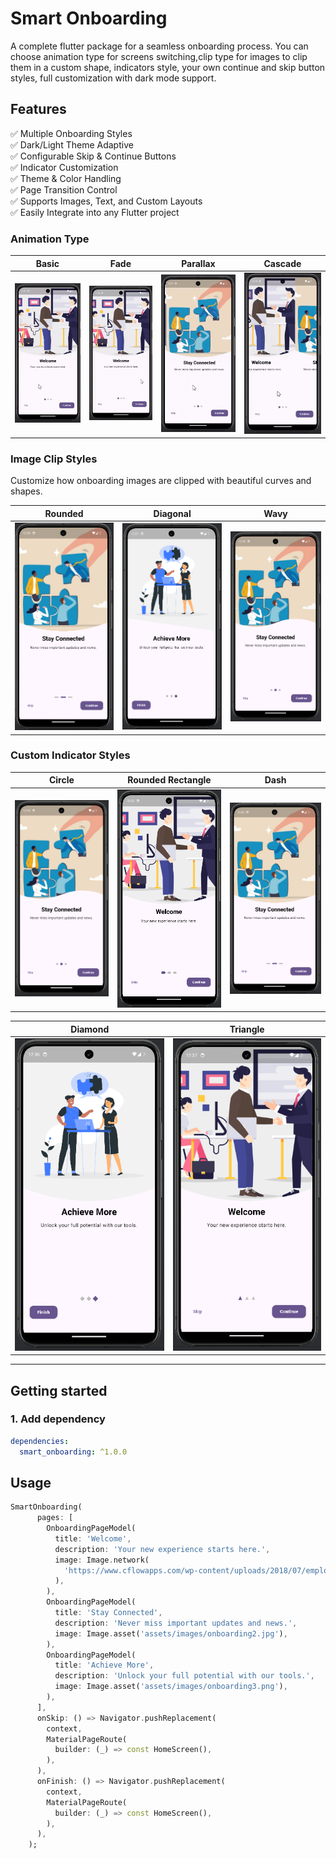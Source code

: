 
# Smart Onboarding
A complete flutter package for a seamless onboarding process. You can choose animation type for screens switching,clip type for images to clip them in a custom shape, indicators style, your own continue and skip button styles, full customization with dark mode support.

## Features

✅ Multiple Onboarding Styles  
✅ Dark/Light Theme Adaptive  
✅ Configurable Skip & Continue Buttons  
✅ Indicator Customization  
✅ Theme & Color Handling  
✅ Page Transition Control  
✅ Supports Images, Text, and Custom Layouts  
✅ Easily Integrate into any Flutter project

### Animation Type
|                                                Basic                                                |                                               Fade                                                |                                                 Parallax                                                  |                                                 Cascade                                                 |
|:---------------------------------------------------------------------------------------------------:|:-------------------------------------------------------------------------------------------------:|:---------------------------------------------------------------------------------------------------------:|:-------------------------------------------------------------------------------------------------------:|
| ![Basic](https://github.com/ShifaSaleem/smart_onboarding/blob/master/images/Onboarding%20basic.gif) | ![Fade](https://github.com/ShifaSaleem/smart_onboarding/blob/master/images/onboarding%20fade.gif) | ![Parallax](https://github.com/ShifaSaleem/smart_onboarding/blob/master/images/onboarding%20parallax.gif) | ![Cascade](https://github.com/ShifaSaleem/smart_onboarding/blob/master/images/onboarding%20cascade.gif) |

### Image Clip Styles

Customize how onboarding images are clipped with beautiful curves and shapes.

|                                                     Rounded                                                      |                                                     Diagonal                                                      |                                                   Wavy                                                   |
|:----------------------------------------------------------------------------------------------------------------:|:-----------------------------------------------------------------------------------------------------------------:|:--------------------------------------------------------------------------------------------------------:|
| ![Rounded](https://github.com/ShifaSaleem/smart_onboarding/blob/master/images/Onboarding%20indicator%20dash.png) | ![Diagonal](https://github.com/ShifaSaleem/smart_onboarding/blob/master/images/Onboarding%20clipe%20diagonal.png) | ![Wavy](https://github.com/ShifaSaleem/smart_onboarding/blob/master/images/Onboarding%20clip%20wavy.png) |

### Custom Indicator Styles

|                                                   Circle                                                   |                                                            Rounded Rectangle                                                             |                                                     Dash                                                      |
|:----------------------------------------------------------------------------------------------------------:|:----------------------------------------------------------------------------------------------------------------------------------------:|:-------------------------------------------------------------------------------------------------------------:|
| ![Circle](https://github.com/ShifaSaleem/smart_onboarding/blob/master/images/Onboarding%20clip%20wavy.png) | ![Rounded Rectangle](https://github.com/ShifaSaleem/smart_onboarding/blob/master/images/Onboarding%20indicator%20rounded%20rectange.png) | ![Dash](https://github.com/ShifaSaleem/smart_onboarding/blob/master/images/Onboarding%20indicator%20dash.png) | 

|                                                       Diamond                                                       |                                                       Triangle                                                        | 
|:-------------------------------------------------------------------------------------------------------------------:|:---------------------------------------------------------------------------------------------------------------------:|
| ![Diamond](https://github.com/ShifaSaleem/smart_onboarding/blob/master/images/Onboarding%20indicator%20diamond.png) | ![Triangle](https://github.com/ShifaSaleem/smart_onboarding/blob/master/images/Onboarding%20indicator%20triangle.png) |

---

## Getting started

### 1. Add dependency

```yaml
dependencies:
  smart_onboarding: ^1.0.0
```

## Usage

```dart
SmartOnboarding(
      pages: [
        OnboardingPageModel(
          title: 'Welcome',
          description: 'Your new experience starts here.',
          image: Image.network(
            'https://www.cflowapps.com/wp-content/uploads/2018/07/employee-onboarding-process-flow.png',
          ),
        ),
        OnboardingPageModel(
          title: 'Stay Connected',
          description: 'Never miss important updates and news.',
          image: Image.asset('assets/images/onboarding2.jpg'),
        ),
        OnboardingPageModel(
          title: 'Achieve More',
          description: 'Unlock your full potential with our tools.',
          image: Image.asset('assets/images/onboarding3.png'),
        ),
      ],
      onSkip: () => Navigator.pushReplacement(
        context,
        MaterialPageRoute(
          builder: (_) => const HomeScreen(),
        ),
      ),
      onFinish: () => Navigator.pushReplacement(
        context,
        MaterialPageRoute(
          builder: (_) => const HomeScreen(),
        ),
      ),
    );
```
